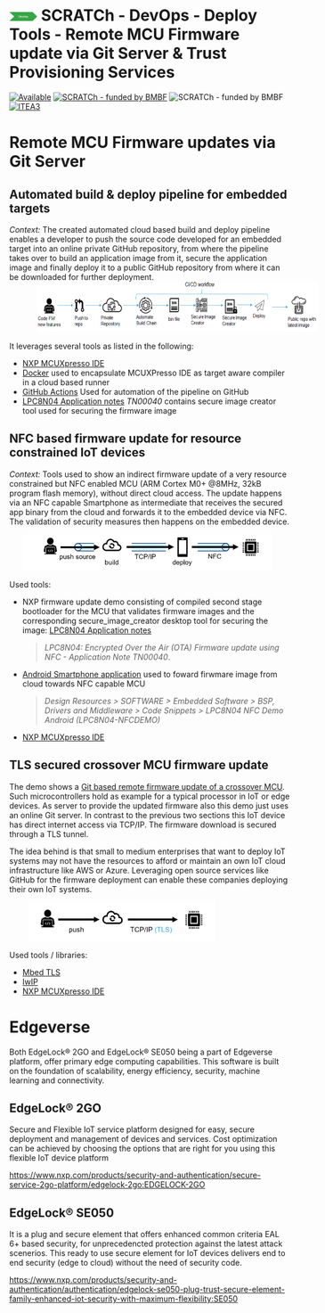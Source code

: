# <img src="../../../images/deploy.png" alt ='deploy'  width="10%" > SCRATCh - DevOps - Deploy Tools - Remote MCU Firmware update via Git Server & Trust Provisioning Services

[![Available](https://img.shields.io/badge/status-Available-green)](https://github.com/SCRATCh-ITEA3/imxrt1060-fwupdate-via-git)
[![SCRATCh - funded by BMBF](https://img.shields.io/badge/part%20of-SCRATCh-yellow)](https://scratch-itea3.eu/)
![SCRATCh - funded by BMBF](https://img.shields.io/badge/funded%20by-BMBF-blue)
[![ITEA3](https://img.shields.io/badge/supported%20by-ITEA3-orange)](https://www.itea3.org)


# Remote MCU Firmware updates via Git Server


## Automated build & deploy pipeline for embedded targets

*Context:* The created automated cloud based build and deploy pipeline enables a developer to push the source code developed for an embedded target into an online private GitHub repository, from where the pipeline takes over to build an application image from it, secure the application image and finally deploy it to a public GitHub repository from where it can be downloaded for further deployment.
<img src="images/automated-build-chain-for-embedded-target.png" alt="automated-build-chain-for-embedded-target" style="height:90px; margin-left:50px;"/>

It leverages several tools as listed in the following:
* [NXP MCUXpresso IDE]
* [Docker] used to encapsulate MCUXPresso IDE as target aware compiler in a cloud based runner
* [GitHub Actions] Used for automation of the pipeline on GitHub
* [LPC8N04 Application notes] *TN00040* contains secure image creator tool used for securing the firmware image

## NFC based firmware update for resource constrained IoT devices 

*Context:* Tools used to show an indirect firmware update of a very resource constrained but NFC enabled MCU (ARM Cortex M0+ @8MHz, 32kB program flash memory), without direct cloud access. The update happens via an NFC capable Smartphone as intermediate that receives the secured app binary from the cloud and forwards it to the embedded device via NFC. The validation of security measures then happens on the embedded device.

<img src="images/signed-low-end-mcu-updates-via-nfc.png" alt="signed-low-end-mcu-updates-via-nfc" style="height:65px; margin-left:25px;"/>

Used tools:
* NXP firmware update demo consisting of compiled second stage bootloader for the MCU that validates firmware images and the corresponding secure_image_creator desktop tool for securing the image: [LPC8N04 Application notes]
    >*LPC8N04: Encrypted Over the Air (OTA) Firmware update using NFC - Application Note TN00040*.
* [Android Smartphone application] used to foward firwmare image from cloud towards NFC capable MCU
    > *Design Resources > SOFTWARE > Embedded Software > BSP, Drivers and Middleware > Code Snippets > LPC8N04 NFC Demo Android (LPC8N04-NFCDEMO)*
* [NXP MCUXpresso IDE]    




## TLS secured crossover MCU firmware update

The demo shows a [Git based remote firmware update of a crossover MCU]. Such microcontrollers hold as example for a typical processor in IoT or edge devices. As server to provide the updated firmware also this demo just uses an online Git server. In contrast to the previous two sections this IoT device has direct internet access via TCP/IP. The firmware download is secured through a TLS tunnel.

The idea behind is that small to medium enterprises that want to deploy IoT systems may not have the resources to afford or maintain an own IoT cloud infrastructure like AWS or Azure. Leveraging open source services like GitHub for the firmware deployment can enable these companies deploying their own IoT systems.

<img src="images/tls-secured-crossover-mcu-firmware-update.png" alt="tls-secured-crossover-mcu-firmware-update" style="height:70px; margin-left:35px;"/>

Used tools / libraries:
* [Mbed TLS]
* [lwIP]
* [NXP MCUXpresso IDE]


# Edgeverse
Both EdgeLock® 2GO and EdgeLock® SE050 being a part of Edgeverse platform, offer primary edge computing capabilities. This software is built on the foundation of scalability, energy efficiency, security, machine learning and connectivity. 

## EdgeLock® 2GO
Secure and Flexible IoT service platform designed for easy, secure deployment and management of devices and services. Cost optimization can be achieved by choosing the options that are right for you using this flexible IoT device platform 

https://www.nxp.com/products/security-and-authentication/secure-service-2go-platform/edgelock-2go:EDGELOCK-2GO

## EdgeLock® SE050
It is a plug and secure element that offers enhanced common criteria EAL 6+ based security, for unprecedencted protection against the latest attack scenerios. This ready to use secure element for IoT devices delivers end to end security (edge to cloud) without the need of security code. 

https://www.nxp.com/products/security-and-authentication/authentication/edgelock-se050-plug-trust-secure-element-family-enhanced-iot-security-with-maximum-flexibility:SE050





[Git based remote firmware update of a crossover MCU]: https://github.com/SCRATCh-ITEA3/imxrt1060-fwupdate-via-git
[LPC8N04 Application notes]:https://www.nxp.com/products/processors-and-microcontrollers/arm-microcontrollers/general-purpose-mcus/lpc800-cortex-m0-plus-/low-cost-microcontrollers-mcus-based-on-arm-cortex-m0-plus-core:LPC8N04?&tab=Documentation_Tab&linkline=Application-Note
[Android Smartphone application]:https://www.nxp.com/design/designs/lpc8n04-development-board-for-lpc8n04-mcu:OM40002#t755
[Docker]:https://www.docker.com/
[GitHub Actions]:https://github.com/features/actions
[NXP MCUXpresso IDE]:https://mcuxpresso.nxp.com/en/welcome
[lwIP]:https://savannah.nongnu.org/projects/lwip/
[Mbed TLS]:https://tls.mbed.org/